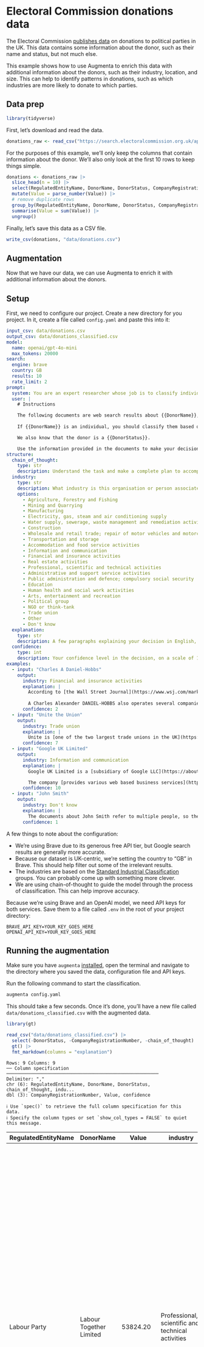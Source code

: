 # Electoral Commission donations data


The Electoral Commission [publishes
data](https://search.electoralcommission.org.uk/?currentPage=1&rows=100&sort=AcceptedDate&order=desc&tab=1&et=pp&et=ppm&et=tp&et=perpar&et=rd&isIrishSourceYes=true&isIrishSourceNo=true&prePoll=false&postPoll=true&register=gb&register=ni&register=none&optCols=Register&optCols=CampaigningName&optCols=AccountingUnitsAsCentralParty&optCols=IsSponsorship&optCols=IsIrishSource&optCols=RegulatedDoneeType&optCols=CompanyRegistrationNumber&optCols=Postcode&optCols=NatureOfDonation&optCols=PurposeOfVisit&optCols=DonationAction&optCols=ReportedDate&optCols=IsReportedPrePoll&optCols=ReportingPeriodName&optCols=IsBequest&optCols=IsAggregation)
on donations to political parties in the UK. This data contains some
information about the donor, such as their name and status, but not much
else.

This example shows how to use Augmenta to enrich this data with
additional information about the donors, such as their industry,
location, and size. This can help to identify patterns in donations,
such as which industries are more likely to donate to which parties.

## Data prep

``` r
library(tidyverse)
```

First, let’s download and read the data.

``` r
donations_raw <- read_csv("https://search.electoralcommission.org.uk/api/csv/Donations?start={start}&rows=100&query=&sort=AcceptedDate&order=desc&et=pp&date=Accepted&from=2024-07-01&to=2024-09-30&rptPd=&prePoll=false&postPoll=true&register=ni&register=gb&isIrishSourceYes=true&isIrishSourceNo=true&includeOutsideSection75=true")
```

For the purposes of this example, we’ll only keep the columns that
contain information about the donor. We’ll also only look at the first
10 rows to keep things simple.

``` r
donations <- donations_raw |>
  slice_head(n = 10) |>
  select(RegulatedEntityName, DonorName, DonorStatus, CompanyRegistrationNumber, Value) |>
  mutate(Value = parse_number(Value)) |>
  # remove duplicate rows
  group_by(RegulatedEntityName, DonorName, DonorStatus, CompanyRegistrationNumber) |>
  summarise(Value = sum(Value)) |>
  ungroup()
```

Finally, let’s save this data as a CSV file.

``` r
write_csv(donations, "data/donations.csv")
```

## Augmentation

Now that we have our data, we can use Augmenta to enrich it with
additional information about the donors.

## Setup

First, we need to configure our project. Create a new directory for you
project. In it, create a file called `config.yaml` and paste this into
it:

``` yaml
input_csv: data/donations.csv
output_csv: data/donations_classified.csv
model:
  name: openai/gpt-4o-mini
  max_tokens: 20000
search:
  engine: brave
  country: GB
  results: 10
  rate_limit: 2
prompt:
  system: You are an expert researcher whose job is to classify individuals and companies based on their industry.
  user: |
    # Instructions

    The following documents are web search results about {{DonorName}}, a {{RegulatedEntityName}} donor identified in data published by the UK Electoral Commission. Your task is to determine what industry {{DonorName}} belongs to. The documents could be about a company, a trade group, a union, an individual, etc.
    
    If {{DonorName}} is an individual, you should classify them based on their profession or the industry they are closest associated with. If the documents are about multiple individuals, or if it's not clear which individual the documents refer to, please set the industry to "Don't know" and the confidence level to 1. For example, there's no way to know for certain that someone named "John Smith" in the documents is the same person as the donor in the Electoral Commission.

    We also know that the donor is a {{DonorStatus}}.

    Use the information provided in the documents to make your decision. Be critical, use common sense and respond only in English. Now, please proceed with your analysis and classification of {{DonorName}}.    
structure:
  chain_of_thought:
    type: str
    description: Understand the task and make a complete plan to accomplish it. Explain your reasoning. Then, carry out the plan, think of potential issues that might come up, then show your answer. Assess your own answer, think of ways to improve it, and then show the improved answer.
  industry:
    type: str
    description: What industry is this organisation or person associated with?
    options:
      - Agriculture, Forestry and Fishing
      - Mining and Quarrying
      - Manufacturing
      - Electricity, gas, steam and air conditioning supply
      - Water supply, sewerage, waste management and remediation activities
      - Construction
      - Wholesale and retail trade; repair of motor vehicles and motorcycles
      - Transportation and storage
      - Accommodation and food service activities
      - Information and communication
      - Financial and insurance activities
      - Real estate activities
      - Professional, scientific and technical activities
      - Administrative and support service activities
      - Public administration and defence; compulsory social security
      - Education
      - Human health and social work activities
      - Arts, entertainment and recreation
      - Political group
      - NGO or think-tank
      - Trade union
      - Other
      - Don't know
  explanation:
    type: str
    description: A few paragraphs explaining your decision in English, formatted in Markdown. In the explanation, link to the most relevant sources from the provided documents. Include at least one inline URL.
  confidence:
    type: int
    description: Your confidence level in the decision, on a scale of 1 (lowest) to 10 (highest). If you don't have enough information or the documents refer to different organisations that may share a name, please set this to 1.
examples:
  - input: "Charles A Daniel-Hobbs"
    output:
      industry: Financial and insurance activities
      explanation: |
        According to [the Wall Street Journal](https://www.wsj.com/market-data/quotes/SFNC/company-people/executive-profile/247375783), Mr. Charles Alexander DANIEL-HOBBS is the Chief Financial Officer and Executive Vice President of Simmons First National Corp, a bank holding company.
        
        A Charles Alexander DANIEL-HOBBS also operates several companies, such as [DIBDEN PROPERTY LIMITED](https://find-and-update.company-information.service.gov.uk/company/10126637), which Companies House classifies as "Other letting and operating of own or leased real estate". However, the information is not clear on whether these are the same person.
      confidence: 2
  - input: "Unite the Union"
    output:
      industry: Trade union
      explanation: |
        Unite is [one of the two largest trade unions in the UK](https://en.wikipedia.org/wiki/Unite_the_Union), with over 1.2 million members. It represents various industries, such as construction, manufacturing, transport, logistics and other sectors.
      confidence: 7
  - input: "Google UK Limited"
    output:
      industry: Information and communication
      explanation: |
        Google UK Limited is a [subsidiary of Google LLC](https://about.google/intl/ALL_uk/google-in-uk/), a multinational technology company that specializes in Internet-related services and products.

        The company [provides various web based business services](https://www.bloomberg.com/profile/company/1200719Z:LN), including a web based search engine which includes various options such as web, image, directory, and news searches. 
      confidence: 10
  - input: "John Smith"
    output:
      industry: Don't know
      explanation: |
        The documents about John Smith refer to multiple people, so there's no way to accurately assess what industry this particular individual belongs to.
      confidence: 1
```

A few things to note about the configuration:

- We’re using Brave due to its generous free API tier, but Google search
  results are generally more accurate.
- Because our dataset is UK-centric, we’re setting the country to “GB”
  in Brave. This should help filter out some of the irrelevant results.
- The industries are based on the [Standard Industrial
  Classification](https://resources.companieshouse.gov.uk/sic/) groups.
  You can probably come up with something more clever.
- We are using chain-of-thought to guide the model through the process
  of classification. This can help improve accuracy.

Because we’re using Brave and an OpenAI model, we need API keys for both
services. Save them to a file called `.env` in the root of your project
directory:

    BRAVE_API_KEY=YOUR_KEY_GOES_HERE
    OPENAI_API_KEY=YOUR_KEY_GOES_HERE

## Running the augmentation

Make sure you have `augmenta`
[installed](https://github.com/Global-Witness/augmenta/tree/main?tab=readme-ov-file#installation),
open the terminal and navigate to the directory where you saved the
data, configuration file and API keys.

Run the following command to start the classification.

``` bash
augmenta config.yaml
```

This should take a few seconds. Once it’s done, you’ll have a new file
called `data/donations_classified.csv` with the augmented data.

``` r
library(gt)

read_csv("data/donations_classified.csv") |>
  select(-DonorStatus, -CompanyRegistrationNumber, -chain_of_thought) |>
  gt() |>
  fmt_markdown(columns = "explanation")
```

    Rows: 9 Columns: 9
    ── Column specification ────────────────────────────────────────────────────────
    Delimiter: ","
    chr (6): RegulatedEntityName, DonorName, DonorStatus, chain_of_thought, indu...
    dbl (3): CompanyRegistrationNumber, Value, confidence

    ℹ Use `spec()` to retrieve the full column specification for this data.
    ℹ Specify the column types or set `show_col_types = FALSE` to quiet this message.

| RegulatedEntityName | DonorName | Value | industry | explanation | confidence |
|----|----|----|----|----|----|
| Labour Party | Labour Together Limited | 53824.20 | Professional, scientific and technical activities | Labour Together Limited is a think tank that focuses on developing political policy and measuring public opinion, closely associated with the Labour Party. It was founded in June 2015 and operates as a private company limited by guarantee without share capital. The nature of its business is classified under SIC code 94990, which pertains to activities of other membership organizations not elsewhere classified. This classification aligns with the operations of a think tank, which typically engages in research and policy development. Therefore, it is classified under the industry of ‘Professional, scientific and technical activities’. | 8 |
| Labour Party | The Good Faith Partnership LLP | 15660.00 | Professional, scientific and technical activities | The Good Faith Partnership LLP operates as a social consultancy, engaging with various sectors including government, charities, and businesses to tackle complex societal issues. Their work involves convening leaders from different fields to foster collaboration and develop innovative solutions, which is characteristic of the professional services industry. They are also members of The Public Relations and Communications Association (PRCA), indicating their involvement in public relations and communications, further supporting their classification in the professional services sector. Their focus on cross-sector initiatives and public policy aligns with the ‘Professional, scientific and technical activities’ industry classification. For more information, you can visit their <a href="https://goodfaith.org.uk">website</a>. | 8 |
| Liberal Democrats | JOHN HEMMING TRADING LIMITED | 1000.00 | Arts, entertainment and recreation | JOHN HEMMING TRADING LIMITED is classified under the SIC code 90040, which corresponds to the ‘Operation of arts facilities’. This indicates that the company is involved in activities related to the arts and entertainment sector. The registered office is located in Birmingham, and the company has been active since its incorporation in 2011. The nature of business aligns with the arts industry, which includes various forms of artistic expression and facilities that support such activities. Therefore, it is reasonable to conclude that the company operates within the arts, entertainment, and recreation industry. | 9 |
| Liberal Democrats | Patricia Bell | 2790.00 | Don't know | The documents refer to multiple individuals named Patricia Bell, including a politician, an author, and a retired management consultant. Without clear identification of which Patricia Bell is the donor, it is impossible to accurately classify her industry. Therefore, I classify her as “Don’t know” with a confidence level of 1. | 1 |
| Liberal Democrats | Robert H Miall | 2500.00 | Arts, entertainment and recreation | Robert H Miall is identified as a writer, with a bibliography that includes science fiction and television tie-in novels. According to <a href="https://www.worldswithoutend.com/author.asp?ID=3797">Worlds Without End</a>, he was born in 1922 and passed away in 2011, and his works include titles related to the UFO genre. This clearly places him in the arts and entertainment sector, specifically in literature. Therefore, the most appropriate industry classification for Robert H Miall is ‘Arts, entertainment and recreation’. | 9 |
| Liberal Democrats | Scottish Parliament. | 4376.10 | Public administration and defence; compulsory social security | The Scottish Parliament is the legislative body of Scotland, responsible for making laws and overseeing the Scottish Government. It was established in 1999 following a referendum that supported devolution. The Parliament has the authority to legislate on various devolved matters, including health, education, and justice, which are essential functions of public administration. As a public institution, it operates within the framework of government and public service, making it a key player in the public administration sector. This classification aligns with its role in governance and public policy-making in Scotland. | 9 |
| Liberal Democrats | Stephen F Gosling | 2500.00 | Don't know | The documents refer to multiple individuals named Stephen Gosling, including a professional photographer and a pianist, but do not provide clear information linking them to the donor identified by the UK Electoral Commission. Therefore, it is not possible to accurately classify Stephen F Gosling into a specific industry based on the available information. | 1 |
| Liberal Democrats | Wirral Liberal Club | 127709.80 | Political group | The Wirral Liberal Club is a trust associated with the Liberal Democrats, indicating its role as a political organization. It functions as a social club for members of the Liberal Party, providing a space for political discussion and community engagement. The club’s activities are closely tied to political advocacy and support for liberal values, which aligns it with the ‘Political group’ industry. This classification is supported by its historical context and current operations as a venue for political gatherings and discussions. | 8 |
| Ulster Unionist Party | Northern Ireland Assembly | 7069.03 | Public administration and defence; compulsory social security | The Northern Ireland Assembly serves as the devolved legislature for Northern Ireland, responsible for making laws on a wide range of issues including health, education, and agriculture. It operates under the framework established by the Good Friday Agreement and is a key institution in the governance of Northern Ireland. The Assembly is composed of elected Members of the Legislative Assembly (MLAs) who represent the public and scrutinize the work of the government. Given its legislative and governance functions, it is classified under public administration. More information can be found on the official <a href="https://www.niassembly.gov.uk/">Northern Ireland Assembly website</a>. | 9 |

</div>

## Results

There are a few things to note here.

First, the results are only as good [as the information they’re
fed](https://en.wikipedia.org/wiki/Garbage_in%2C_garbage_out). Google
search results tend to be better than those offered by Brave or
Duckduckgo, but they’re not perfect either.

This is particularly an issue with individuals with generic names. We
have instructed the model to flag those cases as “Don’t know”, but it
can still lead to some issues.

For example, the “Robert H Miall” identified in the search results has
passed away in 2011 (as noted by the LLM itself), so he can’t be the
donor we’re looking for (the donations are from 2024).

We can work around these limitations in a few ways:

- Increase the number of results to get a better picture of the donor.
- Use a better search engine and/or more specific search query.
- Be more descriptive about these edge cases in the prompt and examples.
- Filter out individual donors and stick to organisations.

For organisations, which tend to be easier to identify, the model does a
much better job.

If we were to publish any analysis of this data, [we would need to
fact-check the results](/review/).
